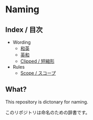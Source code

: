 # Naming
## Index / 目次
- Wording
  - [和英](./wording/ja-en.yaml)
  - [英和](./wording/en-ja.yaml)
  - [Clipped / 短縮形](./wording/clipped.yaml)
- Rules
  - [Scope / スコープ](./rules/scope.md)


## What?
This repository is dictonary for naming.

このリポジトリは命名のための辞書です。
